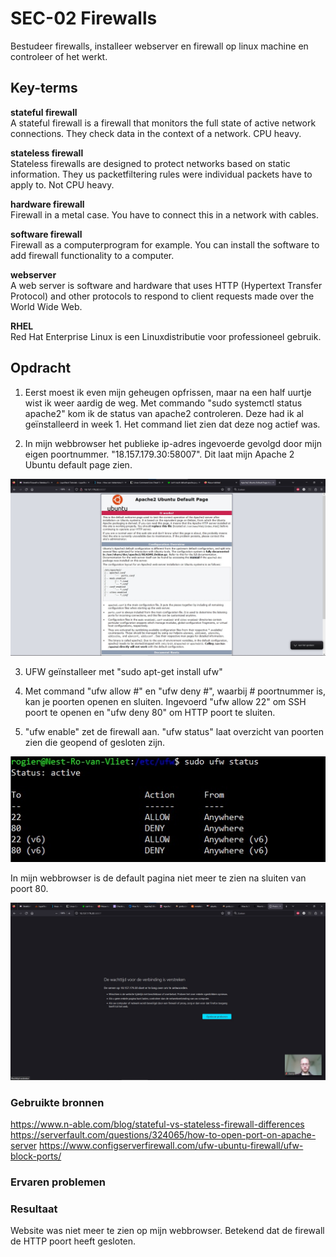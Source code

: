# SEC-02 Firewalls
Bestudeer firewalls, installeer webserver en firewall op linux machine en controleer of het werkt.

## Key-terms
**stateful firewall**  
A stateful firewall is a firewall that monitors the full state of active network connections. They check data in the context of a network. CPU heavy.

**stateless firewall**  
Stateless firewalls are designed to protect networks based on static information. They us packetfiltering rules were individual packets have to apply to. Not CPU heavy.

**hardware firewall**  
Firewall in a metal case. You have to connect this in a network with cables.  

**software firewall**  
Firewall as a computerprogram for example. You can install the software to add firewall functionality to a computer.  

**webserver**  
A web server is software and hardware that uses HTTP (Hypertext Transfer Protocol) and other protocols to respond to client requests made over the World Wide Web.  

**RHEL**  
Red Hat Enterprise Linux is een Linuxdistributie voor professioneel gebruik. 


## Opdracht  
1. Eerst moest ik even mijn geheugen opfrissen, maar na een half uurtje wist ik weer aardig de weg. Met commando "sudo systemctl status apache2" kom ik de status van apache2 controleren. Deze had ik al geïnstalleerd in week 1. Het command liet zien dat deze nog actief was.  

2. In mijn webbrowser het publieke ip-adres ingevoerde gevolgd door mijn eigen poortnummer. "18.157.179.30:58007". Dit laat mijn Apache 2 Ubuntu default page zien.  

![](https://github.com/techgrounds/techgrounds-Rogier1978/blob/main/00_includes/04_Security/SEC_02%20apache%20default%20page.jpg)  


3. UFW geïnstalleer met "sudo apt-get install ufw" 

4. Met command "ufw allow #" en "ufw deny #", waarbij # poortnummer is, kan je poorten openen en sluiten. Ingevoerd "ufw allow 22" om SSH poort te openen en "ufw deny 80" om HTTP poort te sluiten.

5. "ufw enable" zet de firewall aan. "ufw status" laat overzicht van poorten zien die geopend of gesloten zijn. 

![](https://github.com/techgrounds/techgrounds-Rogier1978/blob/main/00_includes/04_Security/SEC_02%20ufw%20status.jpg)  

In mijn webbrowser is de default pagina niet meer te zien na sluiten van poort 80.  

![](https://github.com/techgrounds/techgrounds-Rogier1978/blob/main/00_includes/04_Security/SEC_02%20apache%20denied.jpg)  




### Gebruikte bronnen  
https://www.n-able.com/blog/stateful-vs-stateless-firewall-differences  
https://serverfault.com/questions/324065/how-to-open-port-on-apache-server
https://www.configserverfirewall.com/ufw-ubuntu-firewall/ufw-block-ports/  

### Ervaren problemen


### Resultaat  
Website was niet meer te zien op mijn webbrowser. Betekend dat de firewall de HTTP poort heeft gesloten.

